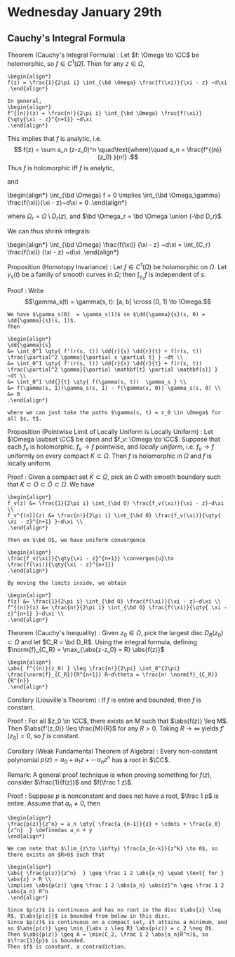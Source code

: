 # Wednesday January 29th

## Cauchy's Integral Formula

Theorem (Cauchy's Integral Formula)
: 	Let $f: \Omega \to \CC$ be holomorphic, so $f\in C^1(\bar \Omega)$.
	Then for any $z\in \Omega$,

	\begin{align*}
	f(z) = \frac{1}{2\pi i} \int_{\bd \Omega} \frac{f(\xi)}{\xi - z} ~d\xi
	.\end{align*}

	In general,
	\begin{align*}
	f^{(n)}(z) = \frac{n!}{2\pi i} \int_{\bd \Omega} \frac{f(\xi)}{\qty{\xi - z}^{n+1}} ~d\xi
	.\end{align*}

This implies that $f$ is analytic, i.e. 
$$
f(z) = \sum a_n (z-z_0)^n \quad\text{where}\quad a_n = \frac{f^{(n)}(z_0) }{n!}
.$$
Thus $f$ is holomorphic iff $f$ is analytic,

and

\begin{align*}
\int_{\bd \Omega} f = 0 \implies \int_{\bd \Omega_\gamma} \frac{f(\xi)}{\xi - z}~d\xi = 0
.\end{align*}

where $\Omega_r = \Omega\setminus D_r(z)$, and $\bd \Omega_r = \bd \Omega \union (-\bd D_r)$.

We can thus shrink integrals:

\begin{align*}
\int_{\bd \Omega} \frac{f(\xi)} {\xi - z} ~d\xi = \int_{C_r} \frac{f(\xi)} {\xi - z} ~d\xi
.\end{align*}

Proposition (Homotopy Invariance)
: 	Let $f\in C^1(\Omega)$ be holomorphic on $\Omega$.
	Let $\gamma_s(t)$ be a family of smooth curves in $\Omega$; then $\int_{\gamma_s} f$ is independent of $s$.

Proof
: 	Write $$\gamma_s(t) = \gamma(s, t): [a, b] \cross [0, 1] \to \Omega.$$
	
	We have $\gamma_s(0)  = \gamma_s(1)$ so $\dd{\gamma}{s}(s, 0) = \dd{\gamma}{s}(s, 1)$.
	Then 

	\begin{align*}
	\dd{\gamma}{s} 
	&= \int_0^1 \qty{ f'(r(s, t)) \dd{r}{s} \dd{r}{t} + f(r(s, t)) \frac{\partial^2 \gamma}{\partial s \partial t} } ~dt \\
	&= \int_0^1 \qty{ f'(r(s, t)) \dd{r}{s} \dd{r}{t} + f(r(s, t)) \frac{\partial^2 \gamma}{\partial \mathbf{t} \partial \mathbf{s}} } ~dt \\
	&= \int_0^1 \dd{}{t} \qty{ f(\gamma(s, t))  \gamma_s } \\
	&= f(\gamma(s, 1))\gamma_s(s, 1) - f(\gamma(s, 0)) \gamma_s(s, 0) \\
	&= 0
	.\end{align*}

	where we can just take the paths $\gamma(s, t) = z_0 \in \Omega$ for all $s, t$.

Proposition (Pointwise Limit of Locally Uniform is Locally Uniform)
: 	Let $\Omega \subset \CC$ be open and $f_v: \Omega \to \CC$.
	Suppose that each $f_v$ is holomorphic, $f_v \to f$ pointwise, and *locally uniform*, i.e. $f_v \to f$ uniformly on every compact $K \subset \Omega$.
	Then $f$ is holomorphic in $\Omega$ and $f$ is locally uniform.

Proof 
: 	Given a compact set $K \subset \Omega$, pick an $O$ with smooth boundary such that $K \subset O \subset \bar O \subset \Omega$.
	We have

	\begin{align*}
	f_v(z) &= \frac{1}{2\pi i} \int_{\bd O} \frac{f_v(\xi)}{\xi - z}~d\xi \\
	f_v^{(n)}(z) &= \frac{n!}{2\pi i} \int_{\bd O} \frac{f_v(\xi)}{\qty{ \xi - z}^{n+1} }~d\xi \\
	.\end{align*}

	Then on $\bd O$, we have uniform convergence

	\begin{align*}
	\frac{f_v(\xi)}{\qty{\xi - z}^{n+1}} \converges{u}\to
	\frac{f(\xi)}{\qty{\xi - z}^{n+1}}
	.\end{align*}

	By moving the limits inside, we obtain

	\begin{align*}
	f(z) &= \frac{1}{2\pi i} \int_{\bd O} \frac{f(\xi)}{\xi - z}~d\xi \\
	f^{(n)}(z) &= \frac{n!}{2\pi i} \int_{\bd O} \frac{f(\xi)}{\qty{ \xi - z}^{n+1} }~d\xi \\
	.\end{align*}

Theorem (Cauchy's Inequality)
: 	Given $z_0\in \Omega$, pick the largest disc $D_R(z_0) \subset \Omega$ and let $C_R = \bd D_R$.
	Using the integral formula, defining $\norm{f}_{C_R} = \max_{\abs{z-z_0} = R} \abs{f(z)}$

	\begin{align*}
	\abs{ f^{(n)}(z_0) } \leq \frac{n!}{2\pi} \int_0^{2\pi} \frac{\norm{f}_{C_R}}{R^{n+1}} R~d\theta = \frac{n! \norm{f}_{C_R}}{R^{n}}
	.\end{align*}

Corollary (Liouville's Theorem)
: 	If $f$ is entire and bounded, then $f$ is constant.

Proof
: 	For all $z_0 \in \CC$, there exists an $M$ such that $\abs{f(z)} \leq M$.
	Then $\abs{f'(z_0)} \leq \frac{M}{R}$ for any $R> 0$.
	Taking $R\to \infty$ yields $f'(z_0) = 0$, so $f$ is constant.

Corollary (Weak Fundamental Theorem of Algebra)
: 	Every non-constant polynomial $p(z) = a_0 + a_1z + \cdots a_n z^n$ has a root in $\CC$.

Remark: A general proof technique is when proving something for $f(z)$, consider $\frac{1}{f(z)}$ and $f(\frac 1 z)$.

Proof
: 	Suppose $p$ is nonconstant and does not have a root, $\frac 1 p$ is entire.
	Assume that $a_n \neq 0$, then

	\begin{align*}
	\frac{p(z)}{z^n} = a_n \qty{ \frac{a_{n-1}}{z} + \cdots + \frac{a_0}{z^n}  } \definedas a_n + y
	\end{align*}

	We can note that $\lim_{z\to \infty} \frac{a_{n-k}}{z^k} \to 0$, so there exists an $R>0$ such that 

	\begin{align*}
	\abs{ \frac{p(z)}{z^n}  } \geq \frac 1 2 \abs{a_n} \quad \text{ for } \abs{z} > R \\
	\implies \abs{p(z)} \geq \frac 1 2 \abs{a_n} \abs{z}^n \geq \frac 1 2 \abs{a_n} R^n
	.\end{align*}

	Since $p(z)$ is continuous and has no root in the disc $\abs{z} \leq R$, $\abs{p(z)}$ is bounded from below in this disc.
	Since $p(z)$ is continuous on a compact set, it attains a minimum, and so $\abs{p(z)} \geq \min_{\abs z \leq R} \abs{p(z)} = c_2 \neq 0$.
	Then $\abs{p(z)} \geq A = \min(C_2, \frac 1 2 \abs{a_n}R^n)$, so $\frac{1}{p}$ is bounded.
	Then $f$ is constant, a contradiction.


